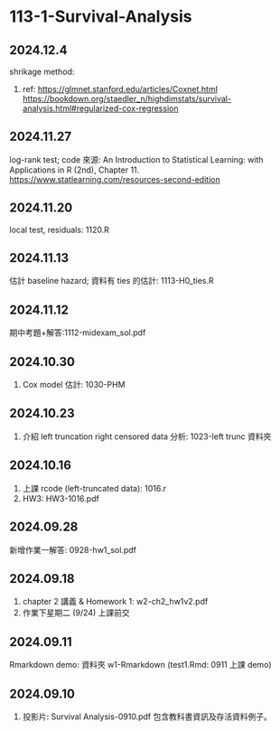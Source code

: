 # 113-1-Survival-Analysis

## 2024.12.4
shrikage method:
1. ref:
   https://glmnet.stanford.edu/articles/Coxnet.html
   https://bookdown.org/staedler_n/highdimstats/survival-analysis.html#regularized-cox-regression


## 2024.11.27
log-rank test; code 來源: 
An Introduction to Statistical Learning: with Applications in R (2nd), Chapter 11.
https://www.statlearning.com/resources-second-edition

## 2024.11.20
local test, residuals: 1120.R

## 2024.11.13
估計 baseline hazard; 資料有 ties 的估計: 1113-H0_ties.R 

## 2024.11.12
期中考題+解答:1112-midexam_sol.pdf

## 2024.10.30
1. Cox model 估計: 1030-PHM
   
## 2024.10.23
1. 介紹 left truncation right censored data 分析: 1023-left trunc 資料夾

## 2024.10.16
1. 上課 rcode (left-truncated data): 1016.r
2. HW3: HW3-1016.pdf

## 2024.09.28
新增作業一解答: 0928-hw1_sol.pdf

## 2024.09.18
1. chapter 2 講義 & Homework 1: w2-ch2_hw1v2.pdf
2. 作業下星期二 (9/24) 上課前交

## 2024.09.11
Rmarkdown demo: 資料夾 w1-Rmarkdown (test1.Rmd: 0911 上課 demo)

## 2024.09.10
1. 投影片: Survival Analysis-0910.pdf
   包含教科書資訊及存活資料例子。
